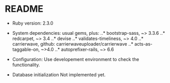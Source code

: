 # README

* Ruby version: 2.3.0

* System dependencies: usual gems, plus: 
..* bootstrap-sass, ~> 3.3.6
..* redcarpet, ~> 3.4
..* devise
..* validates-timeliness, ~> 4.0
..* carrierwave, github: carrierwaveuploader/carrierwave
..* acts-as-taggable-on, ~>4.0
..* autoprefixer-rails, ~> 6.6

* Configuration:
    Use developement environment to check the functionality.

* Database initialization
    Not implemented yet.

